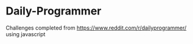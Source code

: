 # Daily-Programmer
Challenges completed from https://www.reddit.com/r/dailyprogrammer/ using javascript
